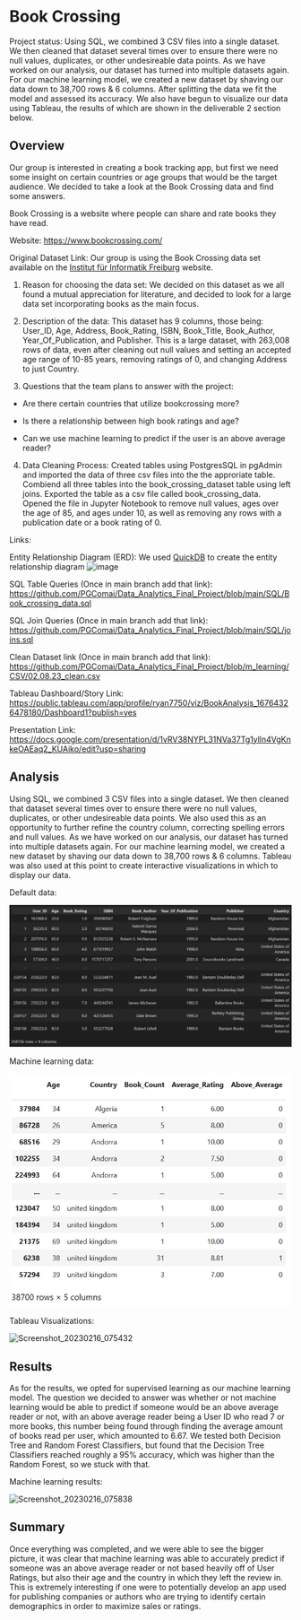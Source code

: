 # Book Crossing

Project status: Using SQL, we combined 3 CSV files into a single dataset. We then cleaned that dataset several times over to ensure there were no null values, duplicates, or other undesireable data points. As we have worked on our analysis, our dataset has turned into multiple datasets again. For our machine learning model, we created a new dataset by shaving our data down to 38,700 rows & 6 columns. After splitting the data we fit the model and assessed its accuracy. We also have begun to visualize our data using Tableau, the results of which are shown in the deliverable 2 section below.

## Overview

Our group is interested in creating a book tracking app, but first we need some insight on certain countries or age groups that would be the target audience. We decided to take a look at the Book Crossing data and find some answers.

Book Crossing is a website where people can share and rate books they have read.

Website: https://www.bookcrossing.com/

Original Dataset Link: Our group is using the Book Crossing data set available on the [Institut für Informatik Freiburg](http://www2.informatik.uni-freiburg.de/~cziegler/BX/) website.  
    
1. Reason for choosing the data set: We decided on this dataset as we all found a mutual appreciation for literature, and decided to look for a large       data set incorporating books as the main focus.
2. Description of the data: This dataset has 9 columns, those being: User_ID, Age, Address, Book_Rating, ISBN, Book_Title, Book_Author,     Year_Of_Publication, and Publisher. This is a large dataset, with 263,008 rows of data, even after cleaning out null values and setting an accepted age range of 10-85 years, removing ratings of 0, and changing Address to just Country.

3. Questions that the team plans to answer with the project: 

- Are there certain countries that utilize bookcrossing more?

- Is there a relationship between high book ratings and age?

- Can we use machine learning to predict if the user is an above average reader?

4. Data Cleaning Process: 
Created tables using PostgresSQL in pgAdmin and imported the data of three csv files into the the approriate table. Combiend all three tables into the book_crossing_dataset table using left joins. Exported the table as a csv file called book_crossing_data. Opened the file in Jupyter Notebook to remove null values, ages over the age of 85, and ages under 10, as well as removing any rows with a publication date or a book rating of 0.

Links:

Entity Relationship Diagram (ERD):
We used [QuickDB](https://app.quickdatabasediagrams.com/#/) to create the entity relationship diagram
![image](https://user-images.githubusercontent.com/29783071/217999397-93cef473-1dcb-4e74-ab40-4d0a90aacbcc.png)

SQL Table Queries (Once in main branch add that link): https://github.com/PGComai/Data_Analytics_Final_Project/blob/main/SQL/Book_crossing_data.sql

SQL Join Queries (Once in main branch add that link): https://github.com/PGComai/Data_Analytics_Final_Project/blob/main/SQL/joins.sql

Clean Dataset link (Once in main branch add that link): https://github.com/PGComai/Data_Analytics_Final_Project/blob/m_learning/CSV/02.08.23_clean.csv

Tableau Dashboard/Story Link: https://public.tableau.com/app/profile/ryan7750/viz/BookAnalysis_16764326478180/Dashboard1?publish=yes

Presentation Link: https://docs.google.com/presentation/d/1vRV38NYPL31NVa37Tg1ylln4VgKnkeOAEaq2_KUAiko/edit?usp=sharing 

## Analysis

Using SQL, we combined 3 CSV files into a single dataset. We then cleaned that dataset several times over to ensure there were no null values, duplicates, or other undesireable data points. We also used this as an opportunity to further refine the country column, correcting spelling errors and null values. As we have worked on our analysis, our dataset has turned into multiple datasets again. For our machine learning model, we created a new dataset by shaving our data down to 38,700 rows & 6 columns. Tableau was also used at this point to create interactive visualizations in which to display our data.

Default data:

![image](Images/all_data.png)

Machine learning data:

![image](Images/sml_data.png)

Tableau Visualizations:

<img width="915" alt="Screenshot_20230216_075432" src="https://user-images.githubusercontent.com/29783071/219545797-f12aeb91-f5c6-4fdb-903c-bf44efe719b6.png">

## Results

As for the results, we opted for supervised learning as our machine learning model. The question we decided to answer was whether or not machine learning would be able to predict if someone would be an above average reader or not, with an above average reader being a User ID who read 7 or more books, this number being found through finding the average amount of books read per user, which amounted to 6.67. We tested both Decision Tree and Random Forest Classifiers, but found that the Decision Tree Classifiers reached roughly a 95% accuracy, which was higher than the Random Forest, so we stuck with that.

Machine learning results:

<img width="319" alt="Screenshot_20230216_075838" src="https://user-images.githubusercontent.com/29783071/219546035-b998dec6-b784-4ea2-875a-0484c23f3b53.png">

## Summary

Once everything was completed, and we were able to see the bigger picture, it was clear that machine learning was able to accurately predict if someone was an above average reader or not based heavily off of User Ratings, but also their age and the country in which they left the review in. This is extremely interesting if one were to potentially develop an app used for publishing companies or authors who are trying to identify certain demographics in order to maximize sales or ratings. 

